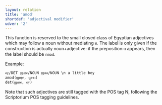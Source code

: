 ```yaml
---
layout: relation
title: 'amod'
shortdef: 'adjectival modifier'
udver: '2'
---
```


This function is reserved to the small closed class of Egyptian adjectives which may follow a noun without mediating ⲛ. The label is only given if the construction is actually noun+adjective: if the preposition ⲛ appears, then the label should be `nmod`.

Example: 

~~~ sdparse
ⲟⲩ/DET ϣⲏⲣⲉ/NOUN ϣⲏⲙ/NOUN \n a little boy
amod(ϣⲏⲣⲉ, ϣⲏⲙ)
det(ϣⲏⲣⲉ, ⲟⲩ)
~~~

Note that such adjectives are still tagged with the POS tag N, following the Scriptorium POS tagging guidelines.
<!-- Interlanguage links updated Út zář 29 18:41:06 CEST 2020 -->
